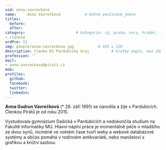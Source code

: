 ```yaml
---
uid: anna.vavreckova
name:     Anna Vavrečková      		# běžně používáné jméno
titles:
  before:
  after:
category:                 		# kategorie: rp, praha, vary, hradec, jmk, senat
- clenove
ordPce: 11
img: people/anna-vavreckova.jpg           # 165 x 220
description: členka KS Pardubický kraj			# kratký popis, max 160 znaků
profession: ''
mail:
- anna.vavreckova@pirati.cz
mob:
profiles:
  github:
  facebook:
  twitter:
  linkedin:
---
```


**Anna Gudrun Vavrečková** (* 28. září 1991) se narodila a žije v Pardubicích.
Členkou Pirátů je od roku 2015.

Vystudovala gymnázium Dašická v Pardubicích a nedokončila studium na Fakultě
informatiky MU. Hlavní náplní práce je momentálně péče o mladšího ze dvou synů,
nicméně ve volném čase tvoří weby a webové databázové systémy a občas pomáhá v
rodinném antikvariátě, nebo manželovi s grafikou a knižní sazbou.
